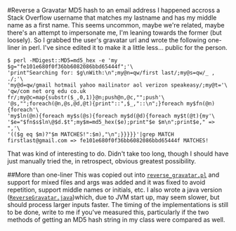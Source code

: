 #Reverse a Gravatar MD5 hash to an email address
I happened accross a Stack Overflow username that matches my lastname and has
my middle name as a first name. This seems uncommon, maybe we're related, maybe
there's an attempt to impersonate me, I'm leaning towards the former (but
loosely). So I grabbed the user's gravatar url and wrote the following
one-liner in perl. I've since edited it to make it a little less... public for
the person.

```shell
$ perl -MDigest::MD5=md5_hex -e 'my $g="fe101e680f0f36bb6082086bbd65444f";'\
'print"Searching for: $g\nWith:\n";my@n=qw/first last/;my@s=qw/_ , ./;'\
'my@d=qw/gmail hotmail yahoo mailinator aol verizon speakeasy/;my@t='\
'qw/com net org edu co.uk fr/;my@c=map{substr($_,0,1)}@n;push@n,@c,"";push'\
'@s,"";foreach(@n,@s,@d,@t){print"::",$_,"::\n";}foreach my$fn(@n){foreach'\
'my$ln(@n){foreach my$s(@s){foreach my$d(@d){foreach my$t(@t){my'\
'$e="$fn$s$ln\@$d.$t";my$m=md5_hex($e);print"$e $m\n";print$e," => ",'\
'(($g eq $m)?"$m MATCHES!":$m),"\n";}}}}}'|grep MATCH
firstlast@gmail.com => fe101e680f0f36bb6082086bbd65444f MATCHES!
```

That was kind of interesting to do. Didn't take too long, though I should have
just manually tried the, in retrospect, obvious greatest possibility.

##More than one-liner
This was copied out into [`reverse_gravatar.pl`](reverse_gravatar.pl) and support for mixed files and args was added and it was fixed to avoid repetition, support middle names or initials, etc. I also wrote a java version ([`ReverseGravatar.java`](1))which, due to JVM start up, may seem slower, but should process larger inputs faster. The timing of the implementations is still to be done, write to me if you've measured this, particularly if the two methods of getting an MD5 hash string in my class were compared as well.

[1]: https://github.com/dlamblin/ReverseGravatar/blob/master/ReverseGravatar.java
